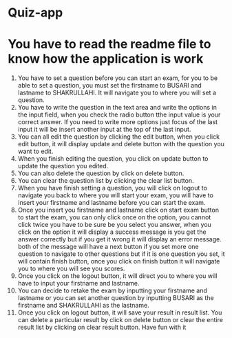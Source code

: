 # Quiz-app
# You have to read the readme file to know how the application is work
1) You have to set a question before you can start an exam, for you to be able to set a question, you must set the firstname to BUSARI and lastname to SHAKRULLAHI. It will navigate you to where you will set a question.
2) You have to write the question in the text area and write the options in the input field, when you check the radio button tthe input value is your correct answer. If you need to write more options just focus of the last input it will be insert another input at the top of the last input.
3) You can all edit the question by clicking the edit button, when you click edit button, it will display update and delete button with the question you want to edit.
4) When you finish editing the question, you click on update button to update the question you edited.
5) You can also delete the question by click on delete button.
6) You can clear the question list by clicking the clear list button.
7) When you have finish setting a question, you will click on logout to navigate you back to where you will start your exam, you will have to insert your firstname and lastname before you can start the exam.
8) Once you insert you firstname and lastname click on start exam button to start the exam, you can only click once on the option, you cannot click twice you have to be sure be you select you answer, when you click on the option it will display a success message is you get the answer correctly but if you get it wrong it will display an error message. both of the message will have a next button if you set more one question to navigate to other questions but if it is one question you set, it will contain finish button, once you click on finish button it will navigate you to where you will see you scores.
9) Once you click on the logout button, it will direct you to where you will have to input your firstname and lastname.
10) You can decide to retake the exam by inputting your firstname and lastname or you can set another question by inputting BUSARI as the firstname and SHAKRULLAHI as the lastname.
11) Once you click on logout button, it will save your result in result list. You can delete a particular result by click on delete button or clear the entire result list by clicking on clear result button.
Have fun with it
